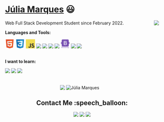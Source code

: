 # <a href="https://www.linkedin.com/in/marques-julia/">Júlia Marques</a> :smiley:

<div>
  <img align="right" height="230" src="https://cdn.discordapp.com/attachments/756657072593961034/994320072866799726/download20210200193026_-_Copia.png"> 

  Web Full Stack Development Student since February 2022.

  **Languages and Tools:**  

  <div align="left">
  <code><img height="30" src="https://raw.githubusercontent.com/devicons/devicon/master/icons/html5/html5-original.svg"></code>
  <code><img height="30" src="https://raw.githubusercontent.com/devicons/devicon/master/icons/css3/css3-original.svg"></code>
  <code><img height="30" src="https://raw.githubusercontent.com/github/explore/80688e429a7d4ef2fca1e82350fe8e3517d3494d/topics/javascript/javascript.png"></code>
  <code><img height="30" src="https://cdn.jsdelivr.net/gh/devicons/devicon/icons/react/react-original.svg"></code>
  <code><img height="30" src="https://user-images.githubusercontent.com/99684837/182259154-99dbcd84-f085-468e-babb-3a0f697cecc9.png"></code>
  <code><img height="30" src="https://cdn.jsdelivr.net/gh/devicons/devicon/icons/nodejs/nodejs-original.svg"></code>
  <code><img height="30" src="https://cdn.jsdelivr.net/gh/devicons/devicon/icons/tailwindcss/tailwindcss-plain.svg"></code>
  <code><img height="30" src="https://raw.githubusercontent.com/devicons/devicon/master/icons/bootstrap/bootstrap-plain-wordmark.svg"></code>
  <code><img height="30" src="https://upload.wikimedia.org/wikipedia/commons/7/7e/Dart-logo.png"></code>
  <code><img height="30" src="https://cdn.jsdelivr.net/gh/devicons/devicon/icons/flutter/flutter-original.svg"></code>
  </div>

  <br/>

  **I want to learn:**
  <div align="left">
  <code><img height="30" src="https://user-images.githubusercontent.com/99684837/182258841-85a8b033-5460-4cf4-8d43-7fd9ed750768.png"></code>
  <code><img height="30" src="https://upload.wikimedia.org/wikipedia/commons/7/74/Kotlin_Icon.png"></code>
  <code><img height="30" src="https://spng.pngfind.com/pngs/s/74-744402_java-logo-png-transparent-svg-vector-freebie-supply.png"></code>
  </div>

  <br/>
  <br/>
</div>  
<!-- profile information -->
<div align="center">
  <img align="center" width="255px" src="https://github-readme-stats.vercel.app/api/top-langs/?username=juliamarqss&theme=radical&hide=glsl,python" />
  <img align="center" width="585px" src="https://github-readme-stats.vercel.app/api?username=juliamarqss&&show_icons=true&theme=radical&line_height=27&v=5" alt="Júlia   Marques" />
</div>

 
<h2 align="center">Contact Me :speech_balloon:</h2>
<div align="center"> 
  <a href = "mailto:juliamarques61@gmail.com"><img src="https://img.shields.io/badge/-Gmail-%23333?style=for-the-badge&logo=gmail&logoColor=white" target="_blank"></a>
  <a href="https://www.linkedin.com/in/marques-julia/" target="_blank"><img src="https://img.shields.io/badge/-LinkedIn-0ba2be?style=for-the-badge&logo=linkedin&logoColor=white" target="_blank"></a> 
  </a>
  <a href="https://github.com/juliamarqss" target="_blank"><img src="https://img.shields.io/badge/-Portfolio-af87ff?style=for-the-badge&logo=Github&logoColor=ffffff&link=calvitoria.github.io"></a> 
</div>
